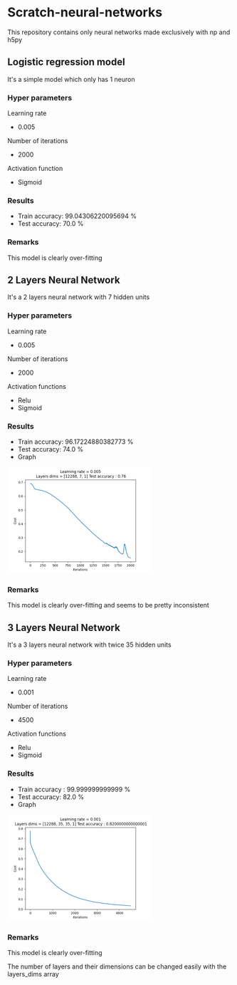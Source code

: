 # Scratch-neural-networks

This repository contains only neural networks made exclusively with np and h5py

## Logistic regression model 

It's a simple model which only has 1 neuron

### Hyper parameters

Learning rate 
- 0.005

Number of iterations 
- 2000

Activation function
- Sigmoid

### Results

- Train accuracy: 99.04306220095694 %
- Test accuracy: 70.0 %

### Remarks
This model is clearly over-fitting


## 2 Layers Neural Network

It's a 2 layers neural network with 7 hidden units

### Hyper parameters

Learning rate 
- 0.005

Number of iterations 
- 2000

Activation functions
- Relu
- Sigmoid

### Results

- Train accuracy: 96.17224880382773 %
- Test accuracy: 74.0 %
- Graph

<img src="graphs/2_layers_neural_network.png" alt="2 layers neural network graph" width="320" height="240">

### Remarks
This model is clearly over-fitting and seems to be pretty inconsistent

## 3 Layers Neural Network

It's a 3 layers neural network with twice 35 hidden units

### Hyper parameters

Learning rate 
- 0.001

Number of iterations 
- 4500

Activation functions
- Relu
- Sigmoid

### Results

- Train accuracy : 99.999999999999 %
- Test accuracy: 82.0 %
- Graph

<img src="graphs/3_layers_neural_network.png" alt="3 layers neural network graph" width="320" height="240">

### Remarks
This model is clearly over-fitting

The number of layers and their dimensions can be changed easily with the layers_dims array
